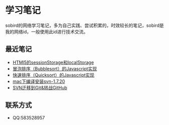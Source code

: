 # 学习笔记
sobird的网络学习笔记，多为自己实践、尝试积累的，时效较长的笔记，sobird是我的网络id，一般使用此id进行技术交流。

## 最近笔记

* [HTMl5的sessionStorage和localStorage](https://github.com/crossyou/book/tree/master/html5/webstorage)
* [冒泡排序（Bubblesort）的Javascript实现](https://github.com/crossyou/book/tree/master/javascript/bubblesort)
* [快速排序（Quicksort）的Javascript实现](https://github.com/crossyou/book/tree/master/javascript/quicksort)
* [mac下编译安装svn-1.7.20](https://github.com/crossyou/book/blob/master/svn/mac%E4%B8%8B%E7%BC%96%E8%AF%91%E5%AE%89%E8%A3%85svn1.7.20.md)
* [SVN迁移到Git&转战GitHub](https://github.com/crossyou/book/blob/master/git/SVN%E8%BF%81%E7%A7%BB%E5%88%B0Git%26%E8%BD%AC%E6%88%98GitHub.md)


## 联系方式

* QQ:583528957